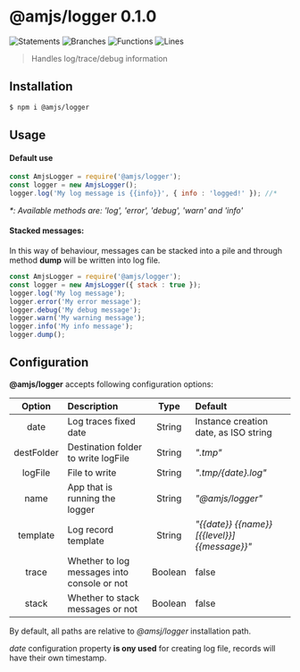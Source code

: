 # @amjs/logger 0.1.0

![Statements](https://img.shields.io/badge/Statements-100%25-brightgreen.svg) ![Branches](https://img.shields.io/badge/Branches-100%25-brightgreen.svg) ![Functions](https://img.shields.io/badge/Functions-100%25-brightgreen.svg) ![Lines](https://img.shields.io/badge/Lines-100%25-brightgreen.svg)

> Handles log/trace/debug information

## Installation

```bash
$ npm i @amjs/logger
```
## Usage

#### Default use

```javascript
const AmjsLogger = require('@amjs/logger');
const logger = new AmjsLogger();
logger.log('My log message is {{info}}', { info : 'logged!' }); //*
```

_*: Available methods are: 'log', 'error', 'debug', 'warn' and 'info'_

#### Stacked messages:

In this way of behaviour, messages can be stacked into a pile and through method __dump__ will be written into log file.

```javascript
const AmjsLogger = require('@amjs/logger');
const logger = new AmjsLogger({ stack : true });
logger.log('My log message');
logger.error('My error message');
logger.debug('My debug message');
logger.warn('My warning message');
logger.info('My info message');
logger.dump();
```

## Configuration

__@amjs/logger__ accepts following configuration options:

| Option | Description | Type | Default |
|:---:|:--- |:---:|:--- |
| date       | Log traces fixed date | String | Instance creation date, as ISO string |
| destFolder | Destination folder to write logFile | String | _".tmp"_ |
| logFile    | File to write | String | _".tmp/{date}.log"_ |
| name       | App that is running the logger | String | _"@amjs/logger"_ |
| template   | Log record template | String | _"{{date}} {{name}} [{{level}}] {{message}}"_ |
| trace      | Whether to log messages into console or not | Boolean | false |
| stack      | Whether to stack messages or not | Boolean | false |

By default, all paths are relative to _@amsj/logger_ installation path.

_date_ configuration property __is ony used__ for creating log file, records will have their own timestamp.
